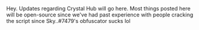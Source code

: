 Hey. Updates regarding Crystal Hub will go here. Most things posted here will be open-source since we've had past experience with people cracking the script since Sky..#7479's obfuscator sucks lol
